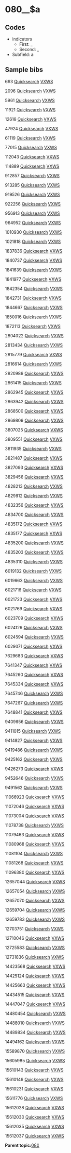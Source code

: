 # 080\_\_$a

## Codes

-   Indicators
    -   First: \_
    -   Second: \_
-   Subfield: a

## Sample bibs

693 [Quicksearch](https://search.library.yale.edu/catalog/693) [VXWS](http://prodorbis.library.yale.edu:7014/vxws/GetHoldingsService?bibId=693)

2096 [Quicksearch](https://search.library.yale.edu/catalog/2096) [VXWS](http://prodorbis.library.yale.edu:7014/vxws/GetHoldingsService?bibId=2096)

5961 [Quicksearch](https://search.library.yale.edu/catalog/5961) [VXWS](http://prodorbis.library.yale.edu:7014/vxws/GetHoldingsService?bibId=5961)

11921 [Quicksearch](https://search.library.yale.edu/catalog/11921) [VXWS](http://prodorbis.library.yale.edu:7014/vxws/GetHoldingsService?bibId=11921)

12616 [Quicksearch](https://search.library.yale.edu/catalog/12616) [VXWS](http://prodorbis.library.yale.edu:7014/vxws/GetHoldingsService?bibId=12616)

47924 [Quicksearch](https://search.library.yale.edu/catalog/47924) [VXWS](http://prodorbis.library.yale.edu:7014/vxws/GetHoldingsService?bibId=47924)

61119 [Quicksearch](https://search.library.yale.edu/catalog/61119) [VXWS](http://prodorbis.library.yale.edu:7014/vxws/GetHoldingsService?bibId=61119)

77015 [Quicksearch](https://search.library.yale.edu/catalog/77015) [VXWS](http://prodorbis.library.yale.edu:7014/vxws/GetHoldingsService?bibId=77015)

112043 [Quicksearch](https://search.library.yale.edu/catalog/112043) [VXWS](http://prodorbis.library.yale.edu:7014/vxws/GetHoldingsService?bibId=112043)

114889 [Quicksearch](https://search.library.yale.edu/catalog/114889) [VXWS](http://prodorbis.library.yale.edu:7014/vxws/GetHoldingsService?bibId=114889)

912857 [Quicksearch](https://search.library.yale.edu/catalog/912857) [VXWS](http://prodorbis.library.yale.edu:7014/vxws/GetHoldingsService?bibId=912857)

913285 [Quicksearch](https://search.library.yale.edu/catalog/913285) [VXWS](http://prodorbis.library.yale.edu:7014/vxws/GetHoldingsService?bibId=913285)

919526 [Quicksearch](https://search.library.yale.edu/catalog/919526) [VXWS](http://prodorbis.library.yale.edu:7014/vxws/GetHoldingsService?bibId=919526)

922256 [Quicksearch](https://search.library.yale.edu/catalog/922256) [VXWS](http://prodorbis.library.yale.edu:7014/vxws/GetHoldingsService?bibId=922256)

956913 [Quicksearch](https://search.library.yale.edu/catalog/956913) [VXWS](http://prodorbis.library.yale.edu:7014/vxws/GetHoldingsService?bibId=956913)

964952 [Quicksearch](https://search.library.yale.edu/catalog/964952) [VXWS](http://prodorbis.library.yale.edu:7014/vxws/GetHoldingsService?bibId=964952)

1010930 [Quicksearch](https://search.library.yale.edu/catalog/1010930) [VXWS](http://prodorbis.library.yale.edu:7014/vxws/GetHoldingsService?bibId=1010930)

1021818 [Quicksearch](https://search.library.yale.edu/catalog/1021818) [VXWS](http://prodorbis.library.yale.edu:7014/vxws/GetHoldingsService?bibId=1021818)

1837836 [Quicksearch](https://search.library.yale.edu/catalog/1837836) [VXWS](http://prodorbis.library.yale.edu:7014/vxws/GetHoldingsService?bibId=1837836)

1840737 [Quicksearch](https://search.library.yale.edu/catalog/1840737) [VXWS](http://prodorbis.library.yale.edu:7014/vxws/GetHoldingsService?bibId=1840737)

1841639 [Quicksearch](https://search.library.yale.edu/catalog/1841639) [VXWS](http://prodorbis.library.yale.edu:7014/vxws/GetHoldingsService?bibId=1841639)

1841977 [Quicksearch](https://search.library.yale.edu/catalog/1841977) [VXWS](http://prodorbis.library.yale.edu:7014/vxws/GetHoldingsService?bibId=1841977)

1842354 [Quicksearch](https://search.library.yale.edu/catalog/1842354) [VXWS](http://prodorbis.library.yale.edu:7014/vxws/GetHoldingsService?bibId=1842354)

1842731 [Quicksearch](https://search.library.yale.edu/catalog/1842731) [VXWS](http://prodorbis.library.yale.edu:7014/vxws/GetHoldingsService?bibId=1842731)

1844667 [Quicksearch](https://search.library.yale.edu/catalog/1844667) [VXWS](http://prodorbis.library.yale.edu:7014/vxws/GetHoldingsService?bibId=1844667)

1850016 [Quicksearch](https://search.library.yale.edu/catalog/1850016) [VXWS](http://prodorbis.library.yale.edu:7014/vxws/GetHoldingsService?bibId=1850016)

1872113 [Quicksearch](https://search.library.yale.edu/catalog/1872113) [VXWS](http://prodorbis.library.yale.edu:7014/vxws/GetHoldingsService?bibId=1872113)

2804022 [Quicksearch](https://search.library.yale.edu/catalog/2804022) [VXWS](http://prodorbis.library.yale.edu:7014/vxws/GetHoldingsService?bibId=2804022)

2813434 [Quicksearch](https://search.library.yale.edu/catalog/2813434) [VXWS](http://prodorbis.library.yale.edu:7014/vxws/GetHoldingsService?bibId=2813434)

2815779 [Quicksearch](https://search.library.yale.edu/catalog/2815779) [VXWS](http://prodorbis.library.yale.edu:7014/vxws/GetHoldingsService?bibId=2815779)

2816614 [Quicksearch](https://search.library.yale.edu/catalog/2816614) [VXWS](http://prodorbis.library.yale.edu:7014/vxws/GetHoldingsService?bibId=2816614)

2820989 [Quicksearch](https://search.library.yale.edu/catalog/2820989) [VXWS](http://prodorbis.library.yale.edu:7014/vxws/GetHoldingsService?bibId=2820989)

2861415 [Quicksearch](https://search.library.yale.edu/catalog/2861415) [VXWS](http://prodorbis.library.yale.edu:7014/vxws/GetHoldingsService?bibId=2861415)

2862945 [Quicksearch](https://search.library.yale.edu/catalog/2862945) [VXWS](http://prodorbis.library.yale.edu:7014/vxws/GetHoldingsService?bibId=2862945)

2863942 [Quicksearch](https://search.library.yale.edu/catalog/2863942) [VXWS](http://prodorbis.library.yale.edu:7014/vxws/GetHoldingsService?bibId=2863942)

2868500 [Quicksearch](https://search.library.yale.edu/catalog/2868500) [VXWS](http://prodorbis.library.yale.edu:7014/vxws/GetHoldingsService?bibId=2868500)

2869809 [Quicksearch](https://search.library.yale.edu/catalog/2869809) [VXWS](http://prodorbis.library.yale.edu:7014/vxws/GetHoldingsService?bibId=2869809)

3807025 [Quicksearch](https://search.library.yale.edu/catalog/3807025) [VXWS](http://prodorbis.library.yale.edu:7014/vxws/GetHoldingsService?bibId=3807025)

3809551 [Quicksearch](https://search.library.yale.edu/catalog/3809551) [VXWS](http://prodorbis.library.yale.edu:7014/vxws/GetHoldingsService?bibId=3809551)

3811935 [Quicksearch](https://search.library.yale.edu/catalog/3811935) [VXWS](http://prodorbis.library.yale.edu:7014/vxws/GetHoldingsService?bibId=3811935)

3821487 [Quicksearch](https://search.library.yale.edu/catalog/3821487) [VXWS](http://prodorbis.library.yale.edu:7014/vxws/GetHoldingsService?bibId=3821487)

3827093 [Quicksearch](https://search.library.yale.edu/catalog/3827093) [VXWS](http://prodorbis.library.yale.edu:7014/vxws/GetHoldingsService?bibId=3827093)

3829456 [Quicksearch](https://search.library.yale.edu/catalog/3829456) [VXWS](http://prodorbis.library.yale.edu:7014/vxws/GetHoldingsService?bibId=3829456)

4828213 [Quicksearch](https://search.library.yale.edu/catalog/4828213) [VXWS](http://prodorbis.library.yale.edu:7014/vxws/GetHoldingsService?bibId=4828213)

4829812 [Quicksearch](https://search.library.yale.edu/catalog/4829812) [VXWS](http://prodorbis.library.yale.edu:7014/vxws/GetHoldingsService?bibId=4829812)

4832356 [Quicksearch](https://search.library.yale.edu/catalog/4832356) [VXWS](http://prodorbis.library.yale.edu:7014/vxws/GetHoldingsService?bibId=4832356)

4834700 [Quicksearch](https://search.library.yale.edu/catalog/4834700) [VXWS](http://prodorbis.library.yale.edu:7014/vxws/GetHoldingsService?bibId=4834700)

4835172 [Quicksearch](https://search.library.yale.edu/catalog/4835172) [VXWS](http://prodorbis.library.yale.edu:7014/vxws/GetHoldingsService?bibId=4835172)

4835177 [Quicksearch](https://search.library.yale.edu/catalog/4835177) [VXWS](http://prodorbis.library.yale.edu:7014/vxws/GetHoldingsService?bibId=4835177)

4835200 [Quicksearch](https://search.library.yale.edu/catalog/4835200) [VXWS](http://prodorbis.library.yale.edu:7014/vxws/GetHoldingsService?bibId=4835200)

4835203 [Quicksearch](https://search.library.yale.edu/catalog/4835203) [VXWS](http://prodorbis.library.yale.edu:7014/vxws/GetHoldingsService?bibId=4835203)

4835310 [Quicksearch](https://search.library.yale.edu/catalog/4835310) [VXWS](http://prodorbis.library.yale.edu:7014/vxws/GetHoldingsService?bibId=4835310)

6019132 [Quicksearch](https://search.library.yale.edu/catalog/6019132) [VXWS](http://prodorbis.library.yale.edu:7014/vxws/GetHoldingsService?bibId=6019132)

6019663 [Quicksearch](https://search.library.yale.edu/catalog/6019663) [VXWS](http://prodorbis.library.yale.edu:7014/vxws/GetHoldingsService?bibId=6019663)

6021716 [Quicksearch](https://search.library.yale.edu/catalog/6021716) [VXWS](http://prodorbis.library.yale.edu:7014/vxws/GetHoldingsService?bibId=6021716)

6021723 [Quicksearch](https://search.library.yale.edu/catalog/6021723) [VXWS](http://prodorbis.library.yale.edu:7014/vxws/GetHoldingsService?bibId=6021723)

6021769 [Quicksearch](https://search.library.yale.edu/catalog/6021769) [VXWS](http://prodorbis.library.yale.edu:7014/vxws/GetHoldingsService?bibId=6021769)

6023709 [Quicksearch](https://search.library.yale.edu/catalog/6023709) [VXWS](http://prodorbis.library.yale.edu:7014/vxws/GetHoldingsService?bibId=6023709)

6024129 [Quicksearch](https://search.library.yale.edu/catalog/6024129) [VXWS](http://prodorbis.library.yale.edu:7014/vxws/GetHoldingsService?bibId=6024129)

6024594 [Quicksearch](https://search.library.yale.edu/catalog/6024594) [VXWS](http://prodorbis.library.yale.edu:7014/vxws/GetHoldingsService?bibId=6024594)

6029071 [Quicksearch](https://search.library.yale.edu/catalog/6029071) [VXWS](http://prodorbis.library.yale.edu:7014/vxws/GetHoldingsService?bibId=6029071)

7629683 [Quicksearch](https://search.library.yale.edu/catalog/7629683) [VXWS](http://prodorbis.library.yale.edu:7014/vxws/GetHoldingsService?bibId=7629683)

7641347 [Quicksearch](https://search.library.yale.edu/catalog/7641347) [VXWS](http://prodorbis.library.yale.edu:7014/vxws/GetHoldingsService?bibId=7641347)

7645260 [Quicksearch](https://search.library.yale.edu/catalog/7645260) [VXWS](http://prodorbis.library.yale.edu:7014/vxws/GetHoldingsService?bibId=7645260)

7645334 [Quicksearch](https://search.library.yale.edu/catalog/7645334) [VXWS](http://prodorbis.library.yale.edu:7014/vxws/GetHoldingsService?bibId=7645334)

7645746 [Quicksearch](https://search.library.yale.edu/catalog/7645746) [VXWS](http://prodorbis.library.yale.edu:7014/vxws/GetHoldingsService?bibId=7645746)

7647267 [Quicksearch](https://search.library.yale.edu/catalog/7647267) [VXWS](http://prodorbis.library.yale.edu:7014/vxws/GetHoldingsService?bibId=7647267)

7648841 [Quicksearch](https://search.library.yale.edu/catalog/7648841) [VXWS](http://prodorbis.library.yale.edu:7014/vxws/GetHoldingsService?bibId=7648841)

9409656 [Quicksearch](https://search.library.yale.edu/catalog/9409656) [VXWS](http://prodorbis.library.yale.edu:7014/vxws/GetHoldingsService?bibId=9409656)

9411015 [Quicksearch](https://search.library.yale.edu/catalog/9411015) [VXWS](http://prodorbis.library.yale.edu:7014/vxws/GetHoldingsService?bibId=9411015)

9414827 [Quicksearch](https://search.library.yale.edu/catalog/9414827) [VXWS](http://prodorbis.library.yale.edu:7014/vxws/GetHoldingsService?bibId=9414827)

9419486 [Quicksearch](https://search.library.yale.edu/catalog/9419486) [VXWS](http://prodorbis.library.yale.edu:7014/vxws/GetHoldingsService?bibId=9419486)

9425162 [Quicksearch](https://search.library.yale.edu/catalog/9425162) [VXWS](http://prodorbis.library.yale.edu:7014/vxws/GetHoldingsService?bibId=9425162)

9426273 [Quicksearch](https://search.library.yale.edu/catalog/9426273) [VXWS](http://prodorbis.library.yale.edu:7014/vxws/GetHoldingsService?bibId=9426273)

9452646 [Quicksearch](https://search.library.yale.edu/catalog/9452646) [VXWS](http://prodorbis.library.yale.edu:7014/vxws/GetHoldingsService?bibId=9452646)

9491562 [Quicksearch](https://search.library.yale.edu/catalog/9491562) [VXWS](http://prodorbis.library.yale.edu:7014/vxws/GetHoldingsService?bibId=9491562)

11066923 [Quicksearch](https://search.library.yale.edu/catalog/11066923) [VXWS](http://prodorbis.library.yale.edu:7014/vxws/GetHoldingsService?bibId=11066923)

11072046 [Quicksearch](https://search.library.yale.edu/catalog/11072046) [VXWS](http://prodorbis.library.yale.edu:7014/vxws/GetHoldingsService?bibId=11072046)

11073004 [Quicksearch](https://search.library.yale.edu/catalog/11073004) [VXWS](http://prodorbis.library.yale.edu:7014/vxws/GetHoldingsService?bibId=11073004)

11078738 [Quicksearch](https://search.library.yale.edu/catalog/11078738) [VXWS](http://prodorbis.library.yale.edu:7014/vxws/GetHoldingsService?bibId=11078738)

11079463 [Quicksearch](https://search.library.yale.edu/catalog/11079463) [VXWS](http://prodorbis.library.yale.edu:7014/vxws/GetHoldingsService?bibId=11079463)

11080968 [Quicksearch](https://search.library.yale.edu/catalog/11080968) [VXWS](http://prodorbis.library.yale.edu:7014/vxws/GetHoldingsService?bibId=11080968)

11081104 [Quicksearch](https://search.library.yale.edu/catalog/11081104) [VXWS](http://prodorbis.library.yale.edu:7014/vxws/GetHoldingsService?bibId=11081104)

11081268 [Quicksearch](https://search.library.yale.edu/catalog/11081268) [VXWS](http://prodorbis.library.yale.edu:7014/vxws/GetHoldingsService?bibId=11081268)

11096380 [Quicksearch](https://search.library.yale.edu/catalog/11096380) [VXWS](http://prodorbis.library.yale.edu:7014/vxws/GetHoldingsService?bibId=11096380)

12657044 [Quicksearch](https://search.library.yale.edu/catalog/12657044) [VXWS](http://prodorbis.library.yale.edu:7014/vxws/GetHoldingsService?bibId=12657044)

12657054 [Quicksearch](https://search.library.yale.edu/catalog/12657054) [VXWS](http://prodorbis.library.yale.edu:7014/vxws/GetHoldingsService?bibId=12657054)

12657070 [Quicksearch](https://search.library.yale.edu/catalog/12657070) [VXWS](http://prodorbis.library.yale.edu:7014/vxws/GetHoldingsService?bibId=12657070)

12659704 [Quicksearch](https://search.library.yale.edu/catalog/12659704) [VXWS](http://prodorbis.library.yale.edu:7014/vxws/GetHoldingsService?bibId=12659704)

12659783 [Quicksearch](https://search.library.yale.edu/catalog/12659783) [VXWS](http://prodorbis.library.yale.edu:7014/vxws/GetHoldingsService?bibId=12659783)

12703751 [Quicksearch](https://search.library.yale.edu/catalog/12703751) [VXWS](http://prodorbis.library.yale.edu:7014/vxws/GetHoldingsService?bibId=12703751)

12710046 [Quicksearch](https://search.library.yale.edu/catalog/12710046) [VXWS](http://prodorbis.library.yale.edu:7014/vxws/GetHoldingsService?bibId=12710046)

12725583 [Quicksearch](https://search.library.yale.edu/catalog/12725583) [VXWS](http://prodorbis.library.yale.edu:7014/vxws/GetHoldingsService?bibId=12725583)

12731836 [Quicksearch](https://search.library.yale.edu/catalog/12731836) [VXWS](http://prodorbis.library.yale.edu:7014/vxws/GetHoldingsService?bibId=12731836)

14423568 [Quicksearch](https://search.library.yale.edu/catalog/14423568) [VXWS](http://prodorbis.library.yale.edu:7014/vxws/GetHoldingsService?bibId=14423568)

14425124 [Quicksearch](https://search.library.yale.edu/catalog/14425124) [VXWS](http://prodorbis.library.yale.edu:7014/vxws/GetHoldingsService?bibId=14425124)

14425663 [Quicksearch](https://search.library.yale.edu/catalog/14425663) [VXWS](http://prodorbis.library.yale.edu:7014/vxws/GetHoldingsService?bibId=14425663)

14434515 [Quicksearch](https://search.library.yale.edu/catalog/14434515) [VXWS](http://prodorbis.library.yale.edu:7014/vxws/GetHoldingsService?bibId=14434515)

14447047 [Quicksearch](https://search.library.yale.edu/catalog/14447047) [VXWS](http://prodorbis.library.yale.edu:7014/vxws/GetHoldingsService?bibId=14447047)

14480454 [Quicksearch](https://search.library.yale.edu/catalog/14480454) [VXWS](http://prodorbis.library.yale.edu:7014/vxws/GetHoldingsService?bibId=14480454)

14488010 [Quicksearch](https://search.library.yale.edu/catalog/14488010) [VXWS](http://prodorbis.library.yale.edu:7014/vxws/GetHoldingsService?bibId=14488010)

14489834 [Quicksearch](https://search.library.yale.edu/catalog/14489834) [VXWS](http://prodorbis.library.yale.edu:7014/vxws/GetHoldingsService?bibId=14489834)

14494162 [Quicksearch](https://search.library.yale.edu/catalog/14494162) [VXWS](http://prodorbis.library.yale.edu:7014/vxws/GetHoldingsService?bibId=14494162)

15589870 [Quicksearch](https://search.library.yale.edu/catalog/15589870) [VXWS](http://prodorbis.library.yale.edu:7014/vxws/GetHoldingsService?bibId=15589870)

15605985 [Quicksearch](https://search.library.yale.edu/catalog/15605985) [VXWS](http://prodorbis.library.yale.edu:7014/vxws/GetHoldingsService?bibId=15605985)

15610143 [Quicksearch](https://search.library.yale.edu/catalog/15610143) [VXWS](http://prodorbis.library.yale.edu:7014/vxws/GetHoldingsService?bibId=15610143)

15610149 [Quicksearch](https://search.library.yale.edu/catalog/15610149) [VXWS](http://prodorbis.library.yale.edu:7014/vxws/GetHoldingsService?bibId=15610149)

15610231 [Quicksearch](https://search.library.yale.edu/catalog/15610231) [VXWS](http://prodorbis.library.yale.edu:7014/vxws/GetHoldingsService?bibId=15610231)

15611776 [Quicksearch](https://search.library.yale.edu/catalog/15611776) [VXWS](http://prodorbis.library.yale.edu:7014/vxws/GetHoldingsService?bibId=15611776)

15612028 [Quicksearch](https://search.library.yale.edu/catalog/15612028) [VXWS](http://prodorbis.library.yale.edu:7014/vxws/GetHoldingsService?bibId=15612028)

15612030 [Quicksearch](https://search.library.yale.edu/catalog/15612030) [VXWS](http://prodorbis.library.yale.edu:7014/vxws/GetHoldingsService?bibId=15612030)

15612035 [Quicksearch](https://search.library.yale.edu/catalog/15612035) [VXWS](http://prodorbis.library.yale.edu:7014/vxws/GetHoldingsService?bibId=15612035)

15612037 [Quicksearch](https://search.library.yale.edu/catalog/15612037) [VXWS](http://prodorbis.library.yale.edu:7014/vxws/GetHoldingsService?bibId=15612037)

**Parent topic:**[080](../../tags/080/080.md)


